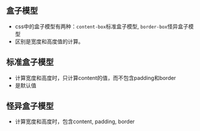 ## 盒子模型
- css中的盒子模型有两种：`content-box`标准盒子模型, `border-box`怪异盒子模型
- 区别是宽度和高度值的计算。

## 标准盒子模型
- 计算宽度和高度时，只计算content的值，而不包含padding和border
- 是默认值

## 怪异盒子模型
- 计算宽度和高度时，包含content, padding, border